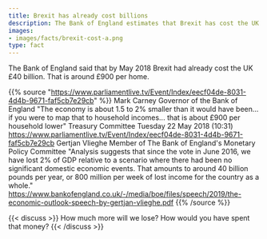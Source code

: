 ```yaml
---
title: Brexit has already cost billions
description: The Bank of England estimates that Brexit has cost the UK £40 billion. How will Brexit affect you?
images:
- images/facts/brexit-cost-a.png
type: fact
---
```


The Bank of England said that by May 2018 Brexit had already cost the UK £40 billion. That is around £900 per home.

{{% source "https://www.parliamentlive.tv/Event/Index/eecf04de-8031-4d4b-9671-faf5cb7e29cb" %}}
Mark Carney
Governor of the Bank of England
"The economy is about 1.5 to 2% smaller than it would have been... if you were to map that to household incomes... that is about £900 per household lower"
Treasury Committee Tuesday 22 May 2018 (10:31)
https://www.parliamentlive.tv/Event/Index/eecf04de-8031-4d4b-9671-faf5cb7e29cb
Gertjan Vlieghe
Member of The Bank of England's Monetary Policy Committee
"Analysis suggests that since the vote in June 2016, we have lost 2% of GDP relative to a scenario where there had been no significant domestic economic events. That amounts to around 40 billion pounds per year, or 800 million per week of lost income for the country as a whole."
https://www.bankofengland.co.uk/-/media/boe/files/speech/2019/the-economic-outlook-speech-by-gertjan-vlieghe.pdf
{{% /source %}}

{{< discuss >}}
How much more will we lose? How would you have spent that money?
{{< /discuss >}}
